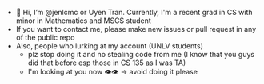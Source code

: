 - 👋 Hi, I’m @jenlcmc or Uyen Tran. Currently, I'm a recent grad in CS with minor in Mathematics and MSCS student
- If you want to contact me, please make new issues or pull request in any of the public repo 
- Also, people who lurking at my account (UNLV students)
    - plz stop doing it and no stealing code from me (I know that you guys did that before esp those in CS 135 as I was TA) 
    - I'm looking at you now 👁️👁️ -> avoid doing it please

<!---
jenlcmc/jenlcmc is a ✨ special ✨ repository because its `README.md` (this file) appears on your GitHub profile.
You can click the Preview link to take a look at your changes.
--->

